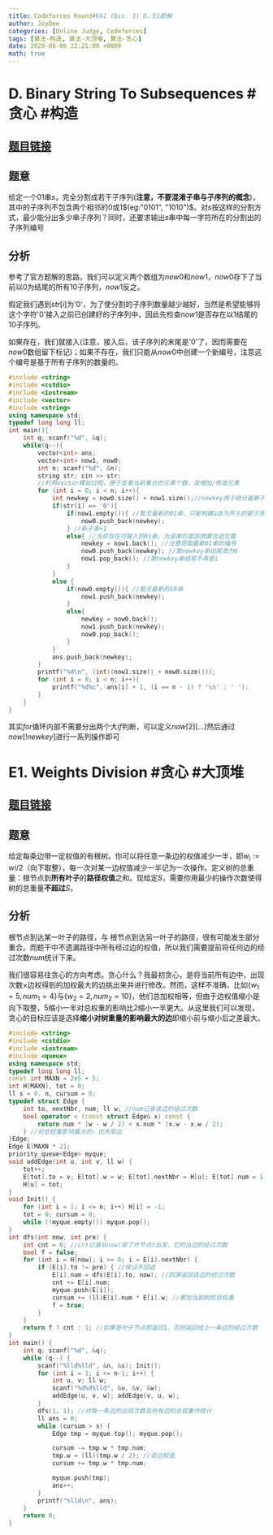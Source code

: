 ```yaml
---
title: Codeforces Round#661 (Div. 3) D、E1题解
author: JoyDee
categories: [Online Judge, Codeforces]
tags: [算法-构造, 算法-大顶堆, 算法-贪心]
date: 2020-08-06 22:21:00 +0800
math: true
---
```


# D. Binary String To Subsequences #贪心 #构造

## [题目链接](https://codeforces.com/contest/1399/problem/D)

## 题意

给定一个$01$串$s$，完全分割成若干子序列(**注意，不要混淆子串与子序列的概念**)，其中的子序列不包含两个相邻的$0$或$1$$(eg:"0101", "1010")$。对$s$按这样的分割方式，最少能分出多少串子序列？同时，还要求输出$s$串中每一字符所在的分割出的子序列编号

## 分析

参考了官方题解的思路，我们可以定义两个数组为$now0$和$now1$，$now0$存下了当前以0为结尾的所有10子序列，$now1$反之。

假定我们遇到$str[i]$为'$0$'，为了使分割的子序列数量越少越好，当然是希望能够将这个字符'0'接入之前已创建好的子序列中，因此先检查$now1$是否存在以$1$结尾的10子序列。

如果存在，我们就接入(注意，接入后，该子序列的末尾是'0'了，因而需要在$now0$数组留下标记)；如果不存在，我们只能从$now0$中创建一个新编号，注意这个编号是基于所有子序列的数量的。

```C++
#include <string>
#include <cstdio>
#include <iostream>
#include <vector>
#include <string>
using namespace std;
typedef long long ll;
int main(){
    int q; scanf("%d", &q);
    while(q--){
        vector<int> ans;
        vector<int> now1, now0;
        int n; scanf("%d", &n);
        string str; cin >> str;
        //利用vector模拟过程，便于查看当前集合的元素个数，及增加/修改元素
        for (int i = 0; i < n; i++){
            int newkey = now0.size() + now1.size();//newkey用于统计最新子序列编号(从0开始)
            if(str[i] == '0'){
                if(now1.empty()){ //暂无最新的01串，只能构建以0为开头的新子序列
                    now0.push_back(newkey);
                } //新子串+1
                else{ //当前存在可接入的01串，为该串的尾部放置合适位置
                    newkey = now1.back(); //注意获取最新01串的编号
                    now0.push_back(newkey); //第newkey串结尾改为0
                    now1.pop_back(); //第newkey串结尾不再是1
                }
            }
            else {
                if(now0.empty()){ //暂无最新的10串
                    now1.push_back(newkey);
                }
                else{ 
                    newkey = now0.back();
                    now1.push_back(newkey);
                    now0.pop_back();
                }
            }
            ans.push_back(newkey);
        }
        printf("%d\n", (int)(now1.size() + now0.size()));
        for (int i = 0; i < n; i++){
            printf("%d%c", ans[i] + 1, (i == n - 1) ? '\n' : ' ');
        }
    }
}
```

其实$for$循环内部不需要分出两个大$if$判断，可以定义$now[2][...]$然后通过$now[!newkey]$进行一系列操作即可

# E1. Weights Division #贪心 #大顶堆

## [题目链接](https://codeforces.com/contest/1399/problem/E1)

## 题意

给定每条边带一定权值的有根树。你可以将任意一条边的权值减少一半，即$w_i:=wi/2$（向下取整），每一次对某一边权值减少一半记为一次操作。定义树的总重量：根节点到**所有叶子**的**路径权值**之和。现给定$S$，需要你用最少的操作次数使得树的总重量**不超过**$S$。

## 分析

根节点到达某一叶子的路径，与 根节点到达另一叶子的路径，很有可能发生部分重合。而题干中不遗漏路径中所有经过边的权值，所以我们需要提前将任何边的经过次数$num$统计下来。

我们很容易往贪心的方向考虑。贪心什么？我最初贪心，是将当前所有边中，出现次数$\times$边权得到的加权最大的边挑出来并进行修改。然而，这样不准确，比如{$w_1=5, num_1=4$}与{$w_2=2, num_2=10$}，他们总加权相等，但由于边权值缩小是向下取整，5缩小一半对总权重的影响比2缩小一半更大。从这里我们可以发现，贪心的目标应该是选择**缩小对树重量的影响最大的边**即缩小前与缩小后之差最大。

```C++
#include <string>
#include <cstdio>
#include <iostream>
#include <queue>
using namespace std;
typedef long long ll;
const int MAXN = 2e5 + 5;
int H[MAXN], tot = 0;
ll s = 0, n, cursum = 0; 
typedef struct Edge {
    int to, nextNbr, num; ll w; //num记录该边的经过次数
    bool operator < (const struct Edge& x) const {
        return num * (w - w / 2) < x.num * (x.w - x.w / 2);
    } //对总权重影响最大的，优先取出
}Edge;
Edge E[MAXN * 2];
priority_queue<Edge> myque;
void addEdge(int u, int v, ll w) {
    tot++;
    E[tot].to = v; E[tot].w = w; E[tot].nextNbr = H[u]; E[tot].num = 1;
    H[u] = tot;
}
void Init() {
    for (int i = 1; i <= n; i++) H[i] = -1;
    tot = 0; cursum = 0;
    while (!myque.empty()) myque.pop();
}
int dfs(int now, int pre) { 
    int cnt = 0; //cnt记录从now(除了叶节点)出发，它的出边的经过次数
    bool f = false;
    for (int i = H[now]; i >= 0; i = E[i].nextNbr) {
        if (E[i].to != pre) { //保证不回退
            E[i].num = dfs(E[i].to, now); //回溯返回该边的经过次数
            cnt += E[i].num; 
            myque.push(E[i]);
            cursum += (ll)E[i].num * E[i].w; //累加当前树的总权重
            f = true;
        }
    }
    return f ? cnt : 1; //如果是叶子节点即返回1，否则返回给上一条边的经过次数
}
int main() {
    int q; scanf("%d", &q);
    while (q--) {
        scanf("%lld%lld", &n, &s); Init();
        for (int i = 1; i <= n-1; i++) {
            int u, v; ll w;
            scanf("%d%d%lld", &u, &v, &w);
            addEdge(u, v, w); addEdge(v, u, w);
        }
        dfs(1, 1); //对每一条边的出现次数及所有边的总权重作统计
        ll ans = 0;
        while (cursum > s) {
            Edge tmp = myque.top(); myque.pop();

            cursum -= tmp.w * tmp.num;
            tmp.w = (ll)(tmp.w / 2); //该边权值
            cursum += tmp.w * tmp.num;

            myque.push(tmp);
            ans++;
        }
        printf("%lld\n", ans);
    }
    return 0;
}
```


